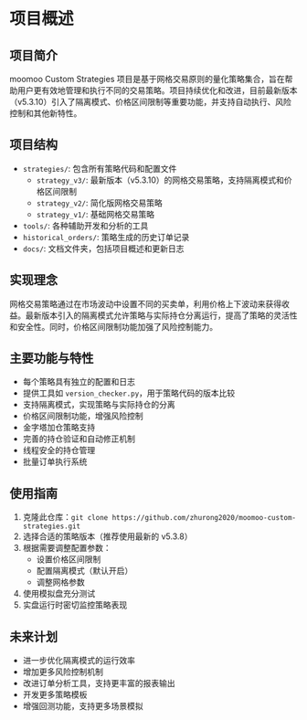 # 项目概述

## 项目简介
moomoo Custom Strategies 项目是基于网格交易原则的量化策略集合，旨在帮助用户更有效地管理和执行不同的交易策略。项目持续优化和改进，目前最新版本（v5.3.10）引入了隔离模式、价格区间限制等重要功能，并支持自动执行、风险控制和其他新特性。

## 项目结构
- `strategies/`: 包含所有策略代码和配置文件
  - `strategy_v3/`: 最新版本（v5.3.10）的网格交易策略，支持隔离模式和价格区间限制
  - `strategy_v2/`: 简化版网格交易策略
  - `strategy_v1/`: 基础网格交易策略
- `tools/`: 各种辅助开发和分析的工具
- `historical_orders/`: 策略生成的历史订单记录
- `docs/`: 文档文件夹，包括项目概述和更新日志

## 实现理念
网格交易策略通过在市场波动中设置不同的买卖单，利用价格上下波动来获得收益。最新版本引入的隔离模式允许策略与实际持仓分离运行，提高了策略的灵活性和安全性。同时，价格区间限制功能加强了风险控制能力。

## 主要功能与特性
- 每个策略具有独立的配置和日志
- 提供工具如 `version_checker.py`，用于策略代码的版本比较
- 支持隔离模式，实现策略与实际持仓的分离
- 价格区间限制功能，增强风险控制
- 金字塔加仓策略支持
- 完善的持仓验证和自动修正机制
- 线程安全的持仓管理
- 批量订单执行系统

## 使用指南
1. 克隆此仓库：`git clone https://github.com/zhurong2020/moomoo-custom-strategies.git`
2. 选择合适的策略版本（推荐使用最新的 v5.3.8）
3. 根据需要调整配置参数：
   - 设置价格区间限制
   - 配置隔离模式（默认开启）
   - 调整网格参数
4. 使用模拟盘充分测试
5. 实盘运行时密切监控策略表现

## 未来计划
- 进一步优化隔离模式的运行效率
- 增加更多风险控制机制
- 改进订单分析工具，支持更丰富的报表输出
- 开发更多策略模板
- 增强回测功能，支持更多场景模拟
